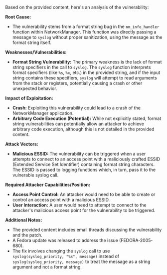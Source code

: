 Based on the provided content, here's an analysis of the vulnerability:

**Root Cause:**
- The vulnerability stems from a format string bug in the `nm_info_handler` function within NetworkManager. This function was directly passing a message to `syslog` without proper sanitization, using the message as the format string itself.

**Weaknesses/Vulnerabilities:**
- **Format String Vulnerability:** The primary weakness is the lack of format string specifiers in the call to `syslog`. The `syslog` function interprets format specifiers (like `%s`, `%x`, etc.) in the provided string, and if the input string contains these specifiers, `syslog` will attempt to read arguments from the stack or registers, potentially causing a crash or other unexpected behavior.

**Impact of Exploitation:**
- **Crash:** Exploiting this vulnerability could lead to a crash of the NetworkManager application.
- **Arbitrary Code Execution (Potential):** While not explicitly stated, format string vulnerabilities can potentially allow an attacker to achieve arbitrary code execution, although this is not detailed in the provided content.

**Attack Vectors:**
- **Malicious ESSID:** The vulnerability can be triggered when a user attempts to connect to an access point with a maliciously crafted ESSID (Extended Service Set Identifier) containing format string characters. The ESSID is passed to logging functions which, in turn, pass it to the vulnerable syslog call.

**Required Attacker Capabilities/Position:**
- **Access Point Control:** An attacker would need to be able to create or control an access point with a malicious ESSID.
- **User Interaction:** A user would need to attempt to connect to the attacker's malicious access point for the vulnerability to be triggered.

**Additional Notes:**
- The provided content includes email threads discussing the vulnerability and the patch.
- A Fedora update was released to address the issue (FEDORA-2005-680).
- The fix involves changing the `syslog` call to use `syslog(syslog_priority, "%s", message)` instead of `syslog(syslog_priority, message)` to treat the message as a string argument and not a format string.